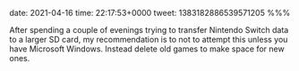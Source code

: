date: 2021-04-16
time: 22:17:53+0000
tweet: 1383182886539571205
%%%

After spending a couple of evenings trying to transfer Nintendo Switch data to a larger SD card, my recommendation is to not to attempt this unless you have Microsoft Windows. Instead delete old games to make space for new ones.
